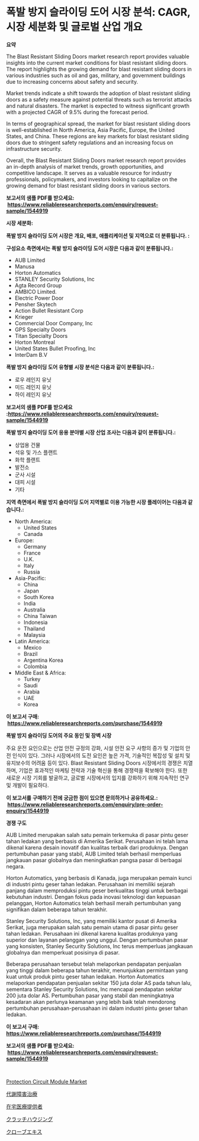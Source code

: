 <p><h1>폭발 방지 슬라이딩 도어 시장 분석: CAGR, 시장 세분화 및 글로벌 산업 개요</h1></p><p><strong>요약</strong></p>
<p><p>The Blast Resistant Sliding Doors market research report provides valuable insights into the current market conditions for blast resistant sliding doors. The report highlights the growing demand for blast resistant sliding doors in various industries such as oil and gas, military, and government buildings due to increasing concerns about safety and security.</p><p>Market trends indicate a shift towards the adoption of blast resistant sliding doors as a safety measure against potential threats such as terrorist attacks and natural disasters. The market is expected to witness significant growth with a projected CAGR of 9.5% during the forecast period.</p><p>In terms of geographical spread, the market for blast resistant sliding doors is well-established in North America, Asia Pacific, Europe, the United States, and China. These regions are key markets for blast resistant sliding doors due to stringent safety regulations and an increasing focus on infrastructure security.</p><p>Overall, the Blast Resistant Sliding Doors market research report provides an in-depth analysis of market trends, growth opportunities, and competitive landscape. It serves as a valuable resource for industry professionals, policymakers, and investors looking to capitalize on the growing demand for blast resistant sliding doors in various sectors.</p></p>
<p><strong>보고서의 샘플 PDF를 받으세요: &nbsp;<a href="https://www.reliableresearchreports.com/enquiry/request-sample/1544919">https://www.reliableresearchreports.com/enquiry/request-sample/1544919</a></strong></p>
<p><strong>시장 세분화:</strong></p>
<p><strong> 폭발 방지 슬라이딩 도어 시장은 개요, 배포, 애플리케이션 및 지역으로 더 분류됩니다. :</strong></p>
<p><strong>구성요소 측면에서는 폭발 방지 슬라이딩 도어 시장은 다음과 같이 분류됩니다.:</strong></p>
<p><ul><li>AUB Limited</li><li>Manusa</li><li>Horton Automatics</li><li>STANLEY Security Solutions, Inc</li><li>Agta Record Group</li><li>AMBICO Limited.</li><li>Electric Power Door</li><li>Pensher Skytech</li><li>Action Bullet Resistant Corp</li><li>Krieger</li><li>Commercial Door Company, Inc</li><li>GPS Specialty Doors</li><li>Titan Specialty Doors</li><li>Horton Montreal</li><li>United States Bullet Proofing, Inc</li><li>InterDam B.V</li></ul></p>
<p><strong> 폭발 방지 슬라이딩 도어 유형별 시장 분석은 다음과 같이 분류됩니다.:</strong></p>
<p><ul><li>로우 레인지 유닛</li><li>미드 레인지 유닛</li><li>하이 레인지 유닛</li></ul></p>
<p><strong>보고서의 샘플 PDF를 받으세요 :<a href="https://www.reliableresearchreports.com/enquiry/request-sample/1544919">https://www.reliableresearchreports.com/enquiry/request-sample/1544919</a></strong></p>
<p><strong> 폭발 방지 슬라이딩 도어 응용 분야별 시장 산업 조사는 다음과 같이 분류됩니다.:</strong></p>
<p><ul><li>상업용 건물</li><li>석유 및 가스 플랜트</li><li>화학 플랜트</li><li>발전소</li><li>군사 시설</li><li>대피 시설</li><li>기타</li></ul></p>
<p><strong>지역 측면에서 폭발 방지 슬라이딩 도어 지역별로 이용 가능한 시장 플레이어는 다음과 같습니다.:</strong></p>
<p><ul>
    <li>
        North America:
        <ul>
            <li>United States</li>
            <li>Canada</li>
        </ul>
    </li>
    <li>
        Europe:
        <ul>
            <li>Germany</li>
            <li>France</li>
            <li>U.K.</li>
            <li>Italy</li>
            <li>Russia</li>
        </ul>
    </li>
    <li>
        Asia-Pacific:
        <ul>
            <li>China</li>
            <li>Japan</li>
            <li>South Korea</li>
            <li>India</li>
            <li>Australia</li>
            <li>China Taiwan</li>
            <li>Indonesia</li>
            <li>Thailand</li>
            <li>Malaysia</li>
        </ul>
    </li>
    <li>
        Latin America:
        <ul>
            <li>Mexico</li>
            <li>Brazil</li>
            <li>Argentina Korea</li>
            <li>Colombia</li>
        </ul>
    </li>
    <li>
        Middle East & Africa:
        <ul>
            <li>Turkey</li>
            <li>Saudi</li>
            <li>Arabia</li>
            <li>UAE</li>
            <li>Korea</li>
        </ul>
    </li>
    </ul></p>
<p><strong>이 보고서 구매: &nbsp;<a href="https://www.reliableresearchreports.com/purchase/1544919">https://www.reliableresearchreports.com/purchase/1544919</a></strong></p>
<p><strong>폭발 방지 슬라이딩 도어의 주요 동인 및 장벽 시장</strong></p>
<p><p>주요 운전 요인으로는 산업 안전 규정의 강화, 시설 안전 요구 사항의 증가 및 기업의 안전 인식이 있다. 그러나 시장에서의 도전 요인은 높은 가격, 기술적인 복잡성 및 설치 및 유지보수의 어려움 등이 있다. Blast Resistant Sliding Doors 시장에서의 경쟁은 치열하며, 기업은 효과적인 마케팅 전략과 기술 혁신을 통해 경쟁력을 확보해야 한다. 또한 새로운 시장 기회를 발굴하고, 글로벌 시장에서의 입지를 강화하기 위해 지속적인 연구 및 개발이 필요하다.</p></p>
<p><strong>이 보고서를 구매하기 전에 궁금한 점이 있으면 문의하거나 공유하세요.: &nbsp;<a href="https://www.reliableresearchreports.com/enquiry/pre-order-enquiry/1544919">https://www.reliableresearchreports.com/enquiry/pre-order-enquiry/1544919</a></strong></p>
<p><strong>경쟁 구도</strong></p>
<p><p>AUB Limited merupakan salah satu pemain terkemuka di pasar pintu geser tahan ledakan yang berbasis di Amerika Serikat. Perusahaan ini telah lama dikenal karena desain inovatif dan kualitas terbaik dari produknya. Dengan pertumbuhan pasar yang stabil, AUB Limited telah berhasil memperluas jangkauan pasar globalnya dan meningkatkan pangsa pasar di berbagai negara.</p><p>Horton Automatics, yang berbasis di Kanada, juga merupakan pemain kunci di industri pintu geser tahan ledakan. Perusahaan ini memiliki sejarah panjang dalam memproduksi pintu geser berkualitas tinggi untuk berbagai kebutuhan industri. Dengan fokus pada inovasi teknologi dan kepuasan pelanggan, Horton Automatics telah berhasil meraih pertumbuhan yang signifikan dalam beberapa tahun terakhir.</p><p>Stanley Security Solutions, Inc, yang memiliki kantor pusat di Amerika Serikat, juga merupakan salah satu pemain utama di pasar pintu geser tahan ledakan. Perusahaan ini dikenal karena kualitas produknya yang superior dan layanan pelanggan yang unggul. Dengan pertumbuhan pasar yang konsisten, Stanley Security Solutions, Inc terus memperluas jangkauan globalnya dan memperkuat posisinya di pasar.</p><p>Beberapa perusahaan tersebut telah melaporkan pendapatan penjualan yang tinggi dalam beberapa tahun terakhir, menunjukkan permintaan yang kuat untuk produk pintu geser tahan ledakan. Horton Automatics melaporkan pendapatan penjualan sekitar 150 juta dolar AS pada tahun lalu, sementara Stanley Security Solutions, Inc mencapai pendapatan sekitar 200 juta dolar AS. Pertumbuhan pasar yang stabil dan meningkatnya kesadaran akan perlunya keamanan yang lebih baik telah mendorong pertumbuhan perusahaan-perusahaan ini dalam industri pintu geser tahan ledakan.</p></p>
<p><strong>이 보고서 구매: &nbsp; <a href="https://www.reliableresearchreports.com/purchase/1544919">https://www.reliableresearchreports.com/purchase/1544919</a></strong></p>
<p><strong>보고서의 샘플 PDF를 받으세요: &nbsp;<a href="https://www.reliableresearchreports.com/enquiry/request-sample/1544919">https://www.reliableresearchreports.com/enquiry/request-sample/1544919</a></strong><strong></strong></p>
<p>&nbsp;</p>
<p><p><a href="https://github.com/mbisetmhermsr/Market-Research-Report-List-1/blob/main/protection-circuit-module-market.md">Protection Circuit Module Market</a></p><p><a href="https://medium.com/@tigerprawn1996/%E4%BB%A3%E8%AC%9D%E7%96%BE%E6%82%A3%E6%B2%BB%E7%99%82%E5%B8%82%E5%A0%B4%E3%81%AE%E5%88%86%E6%9E%90-%E3%82%B0%E3%83%AD%E3%83%BC%E3%83%90%E3%83%AB%E7%94%A3%E6%A5%AD%E3%81%AE%E5%B1%95%E6%9C%9B%E3%81%8A%E3%82%88%E3%81%B3%E4%BA%88%E6%B8%AC-2024%E5%B9%B4%E3%81%8B%E3%82%892031%E5%B9%B4-0bf6ee43efff">代謝障害治療</a></p><p><a href="https://medium.com/@amarart56456/2024%E5%B9%B4%E3%81%8B%E3%82%892031%E5%B9%B4%E3%81%BE%E3%81%A7%E3%81%AE%E6%9C%9F%E9%96%93%E3%81%AB%E4%BA%88%E6%B8%AC%E3%81%95%E3%82%8C%E3%82%8B%E3%83%9B%E3%83%BC%E3%83%A0%E3%83%98%E3%83%AB%E3%82%B9%E3%82%B1%E3%82%A2%E3%83%97%E3%83%AD%E3%83%90%E3%82%A4%E3%83%80%E3%83%BC%E5%B8%82%E5%A0%B4%E3%81%AE%E5%88%86%E6%9E%90%E3%81%A8%E3%82%B5%E3%82%A4%E3%82%BA%E4%BA%88%E6%B8%AC-fc9b911ac524">在宅医療提供者</a></p><p><a href="https://github.com/RodHoppe07/Market-Research-Report-List-1/blob/main/683916014705.md">クラッチハウジング</a></p><p><a href="https://github.com/laurenreichert/Market-Research-Report-List-1/blob/main/896305214704.md">クローブエキス</a></p></p>
